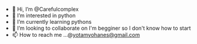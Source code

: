 - 👋 Hi, I’m @Carefulcomplex
- 👀 I’m interested in python 
- 🌱 I’m currently learning pythons 
- 💞️ I’m looking to collaborate on I'm begginer so I don't know how to start
- 📫 How to reach me ...@yotamyohanes@gmail.com 

<!---
Carefulcomplex/Carefulcomplex is a ✨ special ✨ repository because its `README.md` (this file) appears on your GitHub profile.
You can click the Preview link to take a look at your changes.
--->
